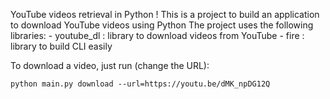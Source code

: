 YouTube videos retrieval in Python !
This is a project to build an application to download YouTube videos using Python
The project uses the following libraries:
	- youtube_dl : library to download videos from YouTube
	- fire : library to build CLI easily

To download a video, just run (change the URL):
```Shell
python main.py download --url=https://youtu.be/dMK_npDG12Q
```